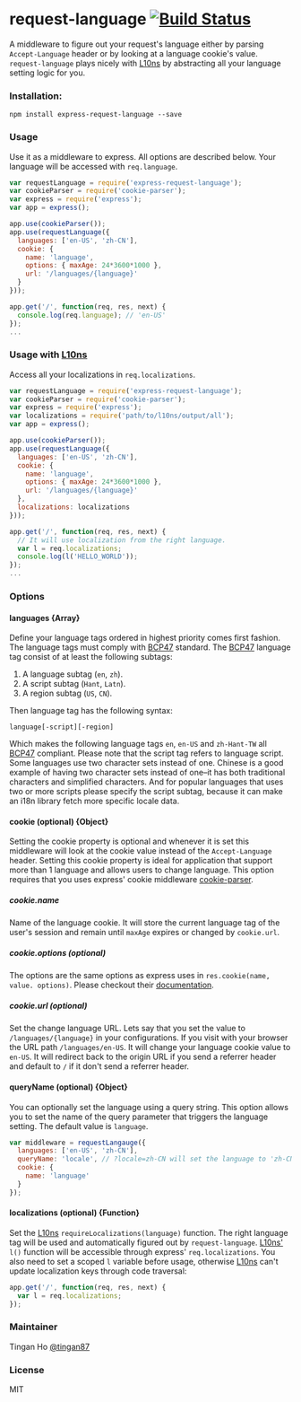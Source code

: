 request-language [![Build Status](https://travis-ci.org/tinganho/express-request-language.png)](https://travis-ci.org/tinganho/express-request-language)
========================
A middleware to figure out your request's language either by parsing `Accept-Language` header or by looking at a language cookie's value. `request-language` plays nicely with [L10ns][] by abstracting all your language setting logic for you.

### Installation:

```
npm install express-request-language --save
```

### Usage
Use it as a middleware to express. All options are described below. Your language will be accessed with `req.language`.

```javascript
var requestLanguage = require('express-request-language');
var cookieParser = require('cookie-parser');
var express = require('express');
var app = express();

app.use(cookieParser());
app.use(requestLanguage({
  languages: ['en-US', 'zh-CN'],
  cookie: {
    name: 'language',
    options: { maxAge: 24*3600*1000 },
    url: '/languages/{language}'
  }
}));

app.get('/', function(req, res, next) {
  console.log(req.language); // 'en-US'
});
...
```

### Usage with [L10ns](http://l10ns.org)
Access all your localizations in `req.localizations`.
```javascript
var requestLanguage = require('express-request-language');
var cookieParser = require('cookie-parser');
var express = require('express');
var localizations = require('path/to/l10ns/output/all');
var app = express();

app.use(cookieParser());
app.use(requestLanguage({
  languages: ['en-US', 'zh-CN'],
  cookie: {
    name: 'language',
    options: { maxAge: 24*3600*1000 },
    url: '/languages/{language}'
  },
  localizations: localizations
}));

app.get('/', function(req, res, next) {
  // It will use localization from the right language.
  var l = req.localizations;
  console.log(l('HELLO_WORLD'));
});
...
```

### Options

#### languages \{Array\}
Define your language tags ordered in highest priority comes first fashion. The language tags must comply with [BCP47][] standard. The [BCP47][] language tag consist of at least the following subtags:

1. A language subtag (`en`, `zh`).
3. A script subtag (`Hant`, `Latn`).
2. A region subtag (`US`, `CN`).

Then language tag has the following syntax:

```
language[-script][-region]
```

Which makes the following language tags `en`, `en-US` and `zh-Hant-TW` all [BCP47][] compliant. Please note that the script tag refers to language script. Some languages use two character sets instead of one. Chinese is a good example of having two character sets instead of one–it has both traditional characters and simplified characters. And for popular languages that uses two or more scripts please specify the script subtag, because it can make an i18n library fetch more specific locale data.

#### cookie (optional) \{Object\}
Setting the cookie property is optional and whenever it is set this middleware will look at the cookie value instead of the `Accept-Language` header. Setting this cookie property is ideal for application that support more than 1 language and allows users to change language. This option requires that you uses express' cookie middleware [cookie-parser](https://github.com/expressjs/cookie-parser).

##### cookie.name
Name of the language cookie. It will store the current language tag of the user's session and remain until `maxAge` expires or changed by `cookie.url`.

##### cookie.options (optional)
The options are the same options as express uses in `res.cookie(name, value. options)`. Please checkout their [documentation](http://expressjs.com/4x/api.html#res.cookie).

##### cookie.url (optional)
Set the change language URL. Lets say that you set the value to `/languages/{language}` in your configurations. If you visit with your browser the URL path `/languages/en-US`. It will change your language cookie value to `en-US`. It will redirect back to the origin URL if you send a referrer header and default to `/` if it don't send a referrer header.

#### queryName (optional) \{Object\}
You can optionally set the language using a query string. This option allows you to set the name of the query parameter that triggers the language setting. The default value is `language`.

```js
var middleware = requestLangauge({
  languages: ['en-US', 'zh-CN'],
  queryName: 'locale', // ?locale=zh-CN will set the language to 'zh-CN'
  cookie: {
    name: 'language'
  }
});
```

#### localizations (optional) {Function}
Set the [L10ns][] `requireLocalizations(language)` function. The right language tag will be used and automatically figured out by `request-language`. [L10ns'][L10ns] `l()` function will be accessible through express' `req.localizations`. You also need to set a scoped `l` variable before usage, otherwise [L10ns][] can't update localization keys through code traversal:

```javascript
app.get('/', function(req, res, next) {
  var l = req.localizations;
});
```
### Maintainer

Tingan Ho [@tingan87][]

### License
MIT

[L10ns]: http://l10ns.org
[BCP47]: https://tools.ietf.org/html/bcp47
[@tingan87]: https://twitter.com/tingan87
